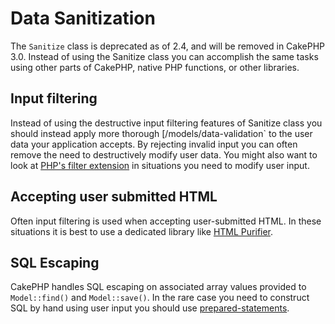 # Data Sanitization

The `Sanitize` class is deprecated as of 2.4, and will be removed in CakePHP
3.0. Instead of using the Sanitize class you can accomplish the same tasks using
other parts of CakePHP, native PHP functions, or other libraries.

## Input filtering

Instead of using the destructive input filtering features of Sanitize class you
should instead apply more thorough [/models/data-validation` to the user
data your application accepts. By rejecting invalid input you can often remove the
need to destructively modify user data. You might also want to look at
[PHP's filter extension](https://www.php.net/filter) in situations you need to
modify user input.

## Accepting user submitted HTML

Often input filtering is used when accepting user-submitted HTML. In these
situations it is best to use a dedicated library like [HTML Purifier](https://htmlpurifier.org/).

## SQL Escaping

CakePHP handles SQL escaping on associated array values provided to
`Model::find()` and `Model::save()`. In the rare case you
need to construct SQL by hand using user input you should use
[prepared-statements](../models/retrieving-your-data.md#prepared-statements).
